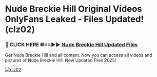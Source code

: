 # Nude Breckie Hill Original Videos 0nlyFans Leaked - Files Updated! (clz02)

<h3>🔴 CLICK HERE 🌐==►► <a href="https://tinyurl.com/3hn5wdd3" rel="nofollow">Nude Breckie Hill Updated Files</a></h3>

Get Nude Breckie Hill and all content. Now you can access all videos and pictures of Nude Breckie Hill. New Updated Files 2025!

[![clz02](https://i.imgur.com/4HnBqBT.gif)](https://tinyurl.com/3hn5wdd3)
